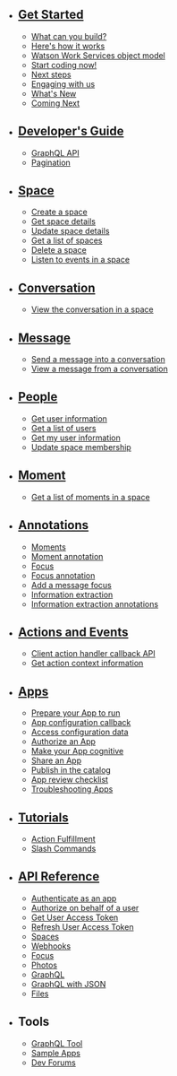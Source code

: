 * ## [Get Started](./V1_GetStarted.md)
  * [What can you build?](./V1_WhatCanYouBuild.md)
  * [Here's how it works](./V1_HeresHowItWorks.md)
  * [Watson Work Services object model](./V1_Diagrams.md)  
  * [Start coding now!](./V1_StartCodingNow.md)
  * [Next steps](./V1_NextSteps.md)
  * [Engaging with us](./V1_EngagingWithUs.md)
  * [What's New](./Whats_New.md)
  * [Coming Next](./Coming_Next.md)

* ## [Developer's Guide](./guides/V1_wwsg_DevelopersGuide.md)
  * [GraphQL API](./guides/V1_wwsg_GraphQLAPIIntro.md)
  * [Pagination](./guides/V1_pagination.md)
  

* ## [Space](./guides/V1_spaces_main.md)
  * [Create a space](./guides/V1_create_space.md)
  * [Get space details](./guides/V1_get_space.md)
  * [Update space details](./guides/V1_update_space.md)
  * [Get a list of spaces](./guides/V1_get_spaces.md)
  * [Delete a space](./guides/V1_delete_space.md)
  * [Listen to events in a space](./guides/V1_wwsg_Webhooks.md)

* ## [Conversation](./guides/V1_conversation_main.md)
  * [View the conversation in a space](./guides/V1_get_conversation.md)

* ## [Message](./guides/V1_message_main.md)
  * [Send a message into a conversation](./guides/V1_wwsg_Spaces.md)
  * [View a message from a conversation](./guides/V1_get_message.md)

* ## [People](./guides/V1_people_main.md)
  * [Get user information](./guides/V1_get_user.md)
  * [Get a list of users](./guides/V1_get_users.md)
  * [Get my user information](./guides/V1_get_me.md)
  * [Update space membership](./guides/V1_update_space.md)

* ## [Moment](./guides/V1_moment_main.md)
  * [Get a list of moments in a space](./guides/V1_get_moments_in_conversation.md)

* ## [Annotations](./guides/V1_annotations.md)
  * [Moments](./guides/V1_wwsg_MomentIdentification.md)
  * [Moment annotation](./guides/V5_Annotation_Message_Moment.md)
  * [Focus](./guides/V1_wwsg_ActionIdentification.md)
  * [Focus annotation](./guides/V2_Annotation_Message_Action_Identification.md)
  * [Add a message focus](./guides/Add_Message_Focus.md)
  * [Information extraction](./guides/V1_wwsg_InformationExtraction.md)
  * [Information extraction annotations](./guides/V1_Annotation_Message_Information_Extraction.md)

* ## [Actions and Events](./guides/actions_and_events_overview.md)
   * [Client action handler callback API](./guides/App_action_Callback.md)
   * [Get action context information](./guides/get_action_context.md)
  
* ## [Apps](./guides/V1_Apps.md)
  * [Prepare your App to run](./guides/V1_PreparingYourApp.md)
  * [App configuration callback](./guides/V1_App_Configuration_Callback.md)
  * [Access configuration data](./guides/V1_Access_Configuration_Data.md)
  * [Authorize an App](./guides/V1_wwsg_AuthorizeApp.md)
  * [Make your App cognitive](./guides/V1_cognitive_app.md)
  * [Share an App](./guides/V1_ShareAnApp.md)
  * [Publish in the catalog](./guides/V1_PublishInTheCatalog.md)
  * [App review checklist](./guides/V1_AppReviewChecklist.md)
  * [Troubleshooting Apps](./guides/V1_app_errors.md)

* ## [Tutorials](./guides/V1_Tutorials.md)
  * [Action Fulfillment](./guides/V1_Action_Fulfillment.md)
  * [Slash Commands](./guides/slash_commands.md)

* ## [API Reference](./guides/V1_APIReference.md)
  * [Authenticate as an app](./references/V1_oauth_token_client_credentials.yml)
  * [Authorize on behalf of a user](./references/V1_oauth_authorize_code.yml)
  * [Get User Access Token](./references/V1_oauth_token_code.yml)
  * [Refresh User Access Token](./references/V1_oauth_token_refresh.yml)
  * [Spaces](./references/V1_Spaces.yml)
  * [Webhooks](./references/V1_OutboundCallback.yml)
  * [Focus](./references/V1_Focus.yml)
  * [Photos](./references/V1_PhotoService.yml)
  * [GraphQL](./references/V1_graphql_raw.yml)
  * [GraphQL with JSON](./references/V1_graphql_json.yml)
  * [Files](./references/V1_Files.yml)

* ## Tools
  * <a href="https://developer.watsonwork.ibm.com/tools/graphql" target="\_blank">GraphQL Tool</a>
  * <a href="https://github.com/watsonwork" target="\_blank">Sample Apps</a>
  * <a href="https://help.workspace.ibm.com/hc/en-us/community/topics/201192468-Developer" target="\_blank">Dev Forums</a>
